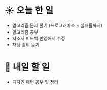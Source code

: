 # ☀️ 오늘 한 일
- 알고리즘 문제 풀기  (프로그래머스 ~ 실패율까지)
- 알고리즘 공부
- 자소서 피드백 반영해서 수정 
- 채팅 강의 듣기 


# 🚩 내일 할 일
- 디자인 패턴 공부 및 정리
